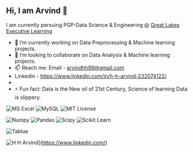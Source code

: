 ## Hi, I am Arvind 👋
I am currently persuing PGP-Data Science & Engineering @ [Great Lakes Executive Learning](https://www.mygreatlearning.com/pg-program-data-science-online-course)

<!--
**Arvindhh931/Arvindhh931** is a ✨ _special_ ✨ repository because its `README.md` (this file) appears on your GitHub profile.
-->



- 🔭 I’m currently working on Data Preprocessing & Machine learning projects.
- 👯 I’m looking to collaborate on Data Analysis & Machine learning projects.
- 📫 Reach me: Email - arvindhh99@gmail.com 
- Linkedin - https://www.linkedin.com/in/h-h-arvind-232074122/ 
- 
- ⚡ Fun fact: Data is the New oil of 21st Century, Science of learning Data is slippery.

![MS Excel](https://img.shields.io/badge/Microsoft_Excel-217346?style=for-the-badge&logo=microsoft-excel&logoColor=white)
![MySQL](https://img.shields.io/badge/MySQL-005C84?style=for-the-badge&logo=mysql&logoColor=white)
![MIT License](https://img.shields.io/badge/Python-FFD43B?style=for-the-badge&logo=python&logoColor=blue)


![Numpy](https://img.shields.io/badge/Numpy-777BB4?style=for-the-badge&logo=numpy&logoColor=white)
![Pandas](https://img.shields.io/badge/Pandas-2C2D72?style=for-the-badge&logo=pandas&logoColor=white)
![Scipy](https://img.shields.io/badge/SciPy-654FF0?style=for-the-badge&logo=SciPy&logoColor=white)
![Scikit Learn](https://img.shields.io/badge/scikit_learn-F7931E?style=for-the-badge&logo=scikit-learn&logoColor=white)

![Tablue](https://img.shields.io/badge/Tableau-E97627?style=for-the-badge&logo=Tableau&logoColor=white)

![H H Arvind](https://img.shields.io/badge/linkedin-0A66C2?style=for-the-badge&logo=linkedin&logoColor=white)](https://www.linkedin.com/)
